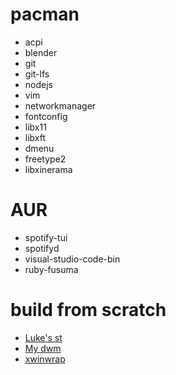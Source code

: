 # pacman
- acpi
- blender
- git
- git-lfs
- nodejs
- vim
- networkmanager
- fontconfig
- libx11
- libxft
- dmenu
- freetype2
- libxinerama


# AUR
- spotify-tui
- spotifyd
- visual-studio-code-bin
- ruby-fusuma

# build from scratch
- [Luke's st](https://github.com/LukeSmithxyz/st)
- [My dwm](https://github.com/luksab/dwm)
- [xwinwrap](https://github.com/ujjwal96/xwinwrap)

